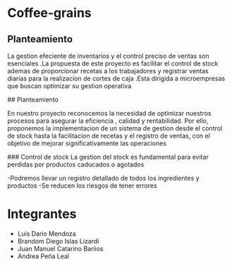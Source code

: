 # Coffee-grains

## Planteamiento
<p>
  La gestion efeciente de inventarios y el control preciso de ventas son esenciales .La propuesta de este proyecto es facilitar el control de stock ademas de proporcionar recetas a los trabajadores y registrar ventas diarias para la realizacion de cortes de caja .Esta dirigida a microempresas que buscan optimizar su gestion operativa 
</p>
## Planteamiento 
<p>
  En nuestro proyecto reconocemos la necesidad de optimizar nuestros procesos para asegurar la eficiencia , calidad y rentabilidad. Por ello, proponemos la implementacion de un sistema de gestion desde el control de stock hasta la facilitacion de recetas y el registro de ventas, con el objetivo de mejorar significativamente las operaciones  
</p> 
<p>
### Control de stock
La gestion del stock es fundamental para evitar perdidas por productos caducados o agotados 
</p>
-Podremos llevar un registro detallado de todos los ingredientes y productos                                                               
-Se reducen los riesgos de tener errores 
  
# Integrantes 

- Luis Dario Mendoza
- Brandom Diego Islas Lizardi
- Juan Manuel Catarino Bariios
- Andrea Peña Leal

